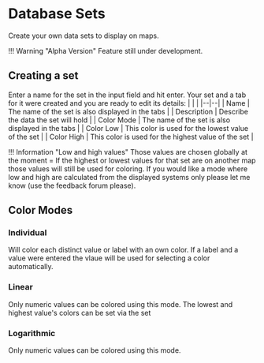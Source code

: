 # Database Sets
Create your own data sets to display on maps.

!!! Warning "Alpha Version"
    Feature still under development.
    
## Creating a set
Enter a name for the set in the input field and hit enter. 
Your set and a tab for it were created and you are ready to edit its details:
|  |  |
|--|--|
| Name | The name of the set is also displayed in the tabs |
| Description | Describe the data the set will hold |
| Color Mode | The name of the set is also displayed in the tabs |
| Color Low | This color is used for the lowest value of the set |
| Color High | This color is used for the highest value of the set |

!!! Information "Low and high values"
    Those values are chosen globally at the moment = If the highest or lowest values for that set are on another map those values will still be used for coloring. If you would like a mode where low and high are calculated from the displayed systems only please let me know (use the feedback forum please). 

## Color Modes
### Individual
Will color each distinct value or label with an own color. If a label and a value were entered the vlaue will be used for selecting a color automatically.

### Linear
Only numeric values can be colored using this mode. The lowest and highest value's colors can be set via the set

### Logarithmic
Only numeric values can be colored using this mode.



<!--stackedit_data:
eyJoaXN0b3J5IjpbLTYyNDk2MTE3MCw0MDk3NTAwLC0yMjUyMD
UxNTEsMjAyNDQ5MTU1NF19
-->